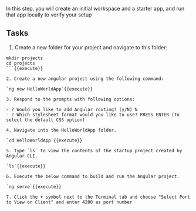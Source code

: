 In this step, you will create an initial workspace and a starter app, and run that app locally to verify your setup

## Tasks

1. Create a new folder for your project and navigate to this folder:

```
mkdir projects 
cd projects
```{{execute}}

2. Create a new angular project using the following command: 

`ng new HelloWorldApp`{{execute}} 

3. Respond to the prompts with following options: 

- ? Would you like to add Angular routing? (y/N) N 
- ? Which stylesheet format would you like to use? PRESS ENTER (To select the default CSS option)

4. Navigate into the HelloWorldApp folder. 

`cd HelloWorldApp`{{execute}} 

5. Type `ls` to view the contents of the startup project created by Angular-CLI. 

`ls`{{execute}}

6. Execute the below command to build and run the Angular project. 

`ng serve`{{execute}}

7. Click the + symbol next to the Terminal tab and choose "Select Port to View on Client" and enter 4200 as port number

